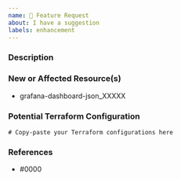 ```yaml
---
name: 🚀 Feature Request
about: I have a suggestion
labels: enhancement
---
```


### Description

<!--- Please leave a helpful description of the feature request here. --->

### New or Affected Resource(s)

<!--- Please list the new or affected resources and data sources. --->

* grafana-dashboard-json_XXXXX

### Potential Terraform Configuration

<!--- Information about code formatting: https://help.github.com/articles/basic-writing-and-formatting-syntax/#quoting-code --->

```hcl
# Copy-paste your Terraform configurations here
```

### References

<!---
Information about referencing Github Issues: https://help.github.com/articles/basic-writing-and-formatting-syntax/#referencing-issues-and-pull-requests

Are there any other GitHub issues (open or closed) or pull requests that should be linked here? API documentation?
--->

* #0000
